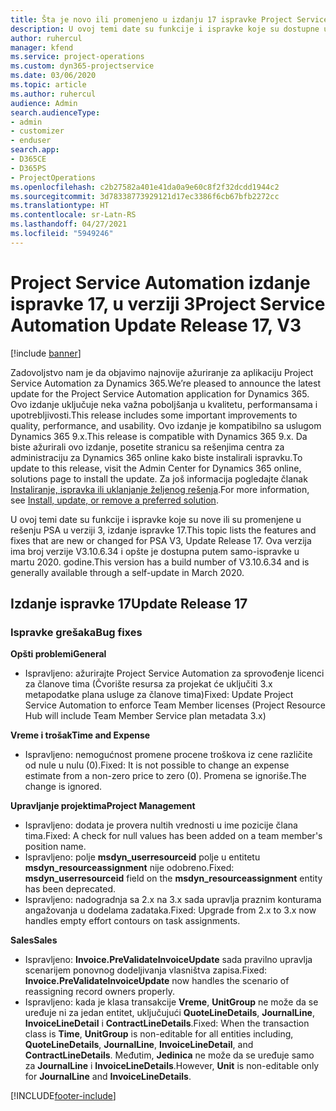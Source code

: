 ```yaml
---
title: Šta je novo ili promenjeno u izdanju 17 ispravke Project Service Automation verzije 3
description: U ovoj temi date su funkcije i ispravke koje su dostupne u izdanju 17 ispravke za Project Service Automation verzije 3.
author: ruhercul
manager: kfend
ms.service: project-operations
ms.custom: dyn365-projectservice
ms.date: 03/06/2020
ms.topic: article
ms.author: ruhercul
audience: Admin
search.audienceType:
- admin
- customizer
- enduser
search.app:
- D365CE
- D365PS
- ProjectOperations
ms.openlocfilehash: c2b27582a401e41da0a9e60c8f2f32dcdd1944c2
ms.sourcegitcommit: 3d78338773929121d17ec3386f6cb67bfb2272cc
ms.translationtype: HT
ms.contentlocale: sr-Latn-RS
ms.lasthandoff: 04/27/2021
ms.locfileid: "5949246"
---
```

# <a name="project-service-automation-update-release-17-v3"></a><span data-ttu-id="55da8-103">Project Service Automation izdanje ispravke 17, u verziji 3</span><span class="sxs-lookup"><span data-stu-id="55da8-103">Project Service Automation Update Release 17, V3</span></span>

[!include [banner](../includes/psa-now-project-operations.md)]

<span data-ttu-id="55da8-104">Zadovoljstvo nam je da objavimo najnovije ažuriranje za aplikaciju Project Service Automation za Dynamics 365.</span><span class="sxs-lookup"><span data-stu-id="55da8-104">We’re pleased to announce the latest update for the Project Service Automation application for Dynamics 365.</span></span> <span data-ttu-id="55da8-105">Ovo izdanje uključuje neka važna poboljšanja u kvalitetu, performansama i upotrebljivosti.</span><span class="sxs-lookup"><span data-stu-id="55da8-105">This release includes some important improvements to quality, performance, and usability.</span></span>  <span data-ttu-id="55da8-106">Ovo izdanje je kompatibilno sa uslugom Dynamics 365 9.x.</span><span class="sxs-lookup"><span data-stu-id="55da8-106">This release is compatible with Dynamics 365 9.x.</span></span> <span data-ttu-id="55da8-107">Da biste ažurirali ovo izdanje, posetite stranicu sa rešenjima centra za administraciju za Dynamics 365 online kako biste instalirali ispravku.</span><span class="sxs-lookup"><span data-stu-id="55da8-107">To update to this release, visit the Admin Center for Dynamics 365 online, solutions page to install the update.</span></span> <span data-ttu-id="55da8-108">Za još informacija pogledajte članak [Instaliranje, ispravka ili uklanjanje željenog rešenja](/power-platform/admin/install-remove-preferred-solution).</span><span class="sxs-lookup"><span data-stu-id="55da8-108">For more information, see [Install, update, or remove a preferred solution](/power-platform/admin/install-remove-preferred-solution).</span></span>

<span data-ttu-id="55da8-109">U ovoj temi date su funkcije i ispravke koje su nove ili su promenjene u rešenju PSA u verziji 3, izdanje ispravke 17.</span><span class="sxs-lookup"><span data-stu-id="55da8-109">This topic lists the features and fixes that are new or changed for PSA V3, Update Release 17.</span></span> <span data-ttu-id="55da8-110">Ova verzija ima broj verzije V3.10.6.34 i opšte je dostupna putem samo-ispravke u martu 2020. godine.</span><span class="sxs-lookup"><span data-stu-id="55da8-110">This version has a build number of V3.10.6.34 and is generally available through a self-update in March 2020.</span></span>


## <a name="update-release-17"></a><span data-ttu-id="55da8-111">Izdanje ispravke 17</span><span class="sxs-lookup"><span data-stu-id="55da8-111">Update Release 17</span></span>

### <a name="bug-fixes"></a><span data-ttu-id="55da8-112">Ispravke grešaka</span><span class="sxs-lookup"><span data-stu-id="55da8-112">Bug fixes</span></span>

<span data-ttu-id="55da8-113">**Opšti problemi**</span><span class="sxs-lookup"><span data-stu-id="55da8-113">**General**</span></span>

- <span data-ttu-id="55da8-114">Ispravljeno: ažurirajte Project Service Automation za sprovođenje licenci za članove tima (Čvorište resursa za projekat će uključiti 3.x metapodatke plana usluge za članove tima)</span><span class="sxs-lookup"><span data-stu-id="55da8-114">Fixed: Update Project Service Automation to enforce Team Member licenses (Project Resource Hub will include Team Member Service plan metadata 3.x)</span></span>
 
<span data-ttu-id="55da8-115">**Vreme i trošak**</span><span class="sxs-lookup"><span data-stu-id="55da8-115">**Time and Expense**</span></span>

- <span data-ttu-id="55da8-116">Ispravljeno: nemogućnost promene procene troškova iz cene različite od nule u nulu (0).</span><span class="sxs-lookup"><span data-stu-id="55da8-116">Fixed: It is not possible to change an expense estimate from a non-zero price to zero (0).</span></span> <span data-ttu-id="55da8-117">Promena se ignoriše.</span><span class="sxs-lookup"><span data-stu-id="55da8-117">The change is ignored.</span></span>

<span data-ttu-id="55da8-118">**Upravljanje projektima**</span><span class="sxs-lookup"><span data-stu-id="55da8-118">**Project Management**</span></span>

- <span data-ttu-id="55da8-119">Ispravljeno: dodata je provera nultih vrednosti u ime pozicije člana tima.</span><span class="sxs-lookup"><span data-stu-id="55da8-119">Fixed: A check for null values has been added on a team member's position name.</span></span>
- <span data-ttu-id="55da8-120">Ispravljeno: polje **msdyn_userresourceid** polje u entitetu **msdyn_resourceassignment** nije odobreno.</span><span class="sxs-lookup"><span data-stu-id="55da8-120">Fixed: **msdyn_userresourceid** field on the **msdyn_resourceassignment** entity has been deprecated.</span></span>
- <span data-ttu-id="55da8-121">Ispravljeno: nadogradnja sa 2.x na 3.x sada upravlja praznim konturama angažovanja u dodelama zadataka.</span><span class="sxs-lookup"><span data-stu-id="55da8-121">Fixed: Upgrade from 2.x to 3.x now handles empty effort contours on task assignments.</span></span>

<span data-ttu-id="55da8-122">**Sales**</span><span class="sxs-lookup"><span data-stu-id="55da8-122">**Sales**</span></span>

- <span data-ttu-id="55da8-123">Ispravljeno: **Invoice.PreValidateInvoiceUpdate** sada pravilno upravlja scenarijem ponovnog dodeljivanja vlasništva zapisa.</span><span class="sxs-lookup"><span data-stu-id="55da8-123">Fixed: **Invoice.PreValidateInvoiceUpdate** now handles the scenario of reassigning record owners properly.</span></span>
- <span data-ttu-id="55da8-124">Ispravljeno: kada je klasa transakcije **Vreme**, **UnitGroup** ne može da se uređuje ni za jedan entitet, uključujući **QuoteLineDetails**, **JournalLine**, **InvoiceLineDetail** i **ContractLineDetails**.</span><span class="sxs-lookup"><span data-stu-id="55da8-124">Fixed: When the transaction class is **Time**, **UnitGroup** is non-editable for all entities including, **QuoteLineDetails**, **JournalLine**, **InvoiceLineDetail**, and **ContractLineDetails**.</span></span> <span data-ttu-id="55da8-125">Međutim, **Jedinica** ne može da se uređuje samo za **JournalLine** i **InvoiceLineDetails**.</span><span class="sxs-lookup"><span data-stu-id="55da8-125">However, **Unit** is non-editable only for **JournalLine** and **InvoiceLineDetails**.</span></span>




[!INCLUDE[footer-include](../includes/footer-banner.md)]